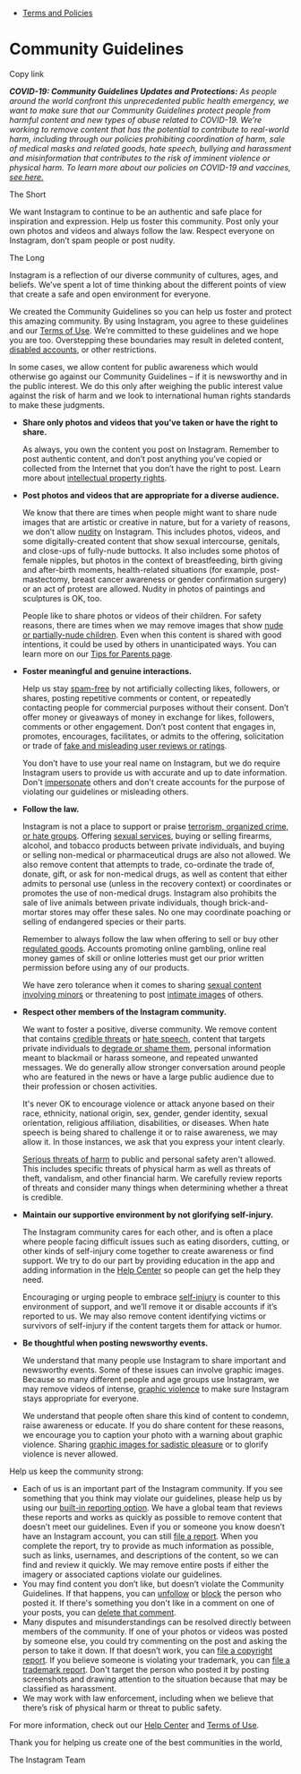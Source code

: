 *   [Terms and Policies](https://help.instagram.com/1417489251945243/?helpref=breadcrumb)

Community Guidelines
====================

Copy link

_**COVID-19: Community Guidelines Updates and Protections:** As people around the world confront this unprecedented public health emergency, we want to make sure that our Community Guidelines protect people from harmful content and new types of abuse related to COVID-19. We’re working to remove content that has the potential to contribute to real-world harm, including through our policies prohibiting coordination of harm, sale of medical masks and related goods, hate speech, bullying and harassment and misinformation that contributes to the risk of imminent violence or physical harm. To learn more about our policies on COVID-19 and vaccines, [see here.](https://help.instagram.com/697825587576762?helpref=faq_content)_

The Short

We want Instagram to continue to be an authentic and safe place for inspiration and expression. Help us foster this community. Post only your own photos and videos and always follow the law. Respect everyone on Instagram, don’t spam people or post nudity.

The Long

Instagram is a reflection of our diverse community of cultures, ages, and beliefs. We’ve spent a lot of time thinking about the different points of view that create a safe and open environment for everyone.

We created the Community Guidelines so you can help us foster and protect this amazing community. By using Instagram, you agree to these guidelines and our [Terms of Use](https://www.instagram.com/legal/terms). We’re committed to these guidelines and we hope you are too. Overstepping these boundaries may result in deleted content, [disabled accounts](https://help.instagram.com/366993040048856?helpref=faq_content), or other restrictions.

In some cases, we allow content for public awareness which would otherwise go against our Community Guidelines – if it is newsworthy and in the public interest. We do this only after weighing the public interest value against the risk of harm and we look to international human rights standards to make these judgments.

*   **Share only photos and videos that you’ve taken or have the right to share.**
    
    As always, you own the content you post on Instagram. Remember to post authentic content, and don’t post anything you’ve copied or collected from the Internet that you don’t have the right to post. Learn more about [intellectual property rights](https://help.instagram.com/126382350847838?helpref=faq_content).
    
*   **Post photos and videos that are appropriate for a diverse audience.**
    
    We know that there are times when people might want to share nude images that are artistic or creative in nature, but for a variety of reasons, we don’t allow [nudity](https://l.instagram.com/?u=https%3A%2F%2Fwww.facebook.com%2Fcommunitystandards%2Fadult_nudity_sexual_activity&e=AT0owdvWdDD6nRRhXvCPoNKCLKCKGq7nZ59tbkwfGSy2_TQReR8LRQmPPWVUcalBpKzPFxc7glfNzVKIHJ8jA_UUkNNSsNxHVqKFm7K-fyPlL40F0Ki3CK_fZg654j3Uajj2mk7sJP76JzqNdKg8AQ) on Instagram. This includes photos, videos, and some digitally-created content that show sexual intercourse, genitals, and close-ups of fully-nude buttocks. It also includes some photos of female nipples, but photos in the context of breastfeeding, birth giving and after-birth moments, health-related situations (for example, post-mastectomy, breast cancer awareness or gender confirmation surgery) or an act of protest are allowed. Nudity in photos of paintings and sculptures is OK, too.
    
    People like to share photos or videos of their children. For safety reasons, there are times when we may remove images that show [nude or partially-nude children](https://l.instagram.com/?u=https%3A%2F%2Fwww.facebook.com%2Fcommunitystandards%2Fchild_nudity_sexual_exploitation&e=AT0owdvWdDD6nRRhXvCPoNKCLKCKGq7nZ59tbkwfGSy2_TQReR8LRQmPPWVUcalBpKzPFxc7glfNzVKIHJ8jA_UUkNNSsNxHVqKFm7K-fyPlL40F0Ki3CK_fZg654j3Uajj2mk7sJP76JzqNdKg8AQ). Even when this content is shared with good intentions, it could be used by others in unanticipated ways. You can learn more on our [Tips for Parents page](https://help.instagram.com/154475974694511/?helpref=faq_content).
    
*   **Foster meaningful and genuine interactions.**
    
    Help us stay [spam-free](https://l.instagram.com/?u=https%3A%2F%2Fwww.facebook.com%2Fcommunitystandards%2Fspam&e=AT0owdvWdDD6nRRhXvCPoNKCLKCKGq7nZ59tbkwfGSy2_TQReR8LRQmPPWVUcalBpKzPFxc7glfNzVKIHJ8jA_UUkNNSsNxHVqKFm7K-fyPlL40F0Ki3CK_fZg654j3Uajj2mk7sJP76JzqNdKg8AQ) by not artificially collecting likes, followers, or shares, posting repetitive comments or content, or repeatedly contacting people for commercial purposes without their consent. Don’t offer money or giveaways of money in exchange for likes, followers, comments or other engagement. Don’t post content that engages in, promotes, encourages, facilitates, or admits to the offering, solicitation or trade of [fake and misleading user reviews or ratings](https://l.instagram.com/?u=https%3A%2F%2Fwww.facebook.com%2Fcommunitystandards%2Ffraud_deception&e=AT0owdvWdDD6nRRhXvCPoNKCLKCKGq7nZ59tbkwfGSy2_TQReR8LRQmPPWVUcalBpKzPFxc7glfNzVKIHJ8jA_UUkNNSsNxHVqKFm7K-fyPlL40F0Ki3CK_fZg654j3Uajj2mk7sJP76JzqNdKg8AQ).
    
    You don’t have to use your real name on Instagram, but we do require Instagram users to provide us with accurate and up to date information. Don't [impersonate](https://l.instagram.com/?u=https%3A%2F%2Fwww.facebook.com%2Fcommunitystandards%2Fmisrepresentation&e=AT0owdvWdDD6nRRhXvCPoNKCLKCKGq7nZ59tbkwfGSy2_TQReR8LRQmPPWVUcalBpKzPFxc7glfNzVKIHJ8jA_UUkNNSsNxHVqKFm7K-fyPlL40F0Ki3CK_fZg654j3Uajj2mk7sJP76JzqNdKg8AQ) others and don't create accounts for the purpose of violating our guidelines or misleading others.
    
*   **Follow the law.**
    
    Instagram is not a place to support or praise [terrorism, organized crime, or hate groups](https://l.instagram.com/?u=https%3A%2F%2Fwww.facebook.com%2Fcommunitystandards%2Fdangerous_individuals_organizations&e=AT0owdvWdDD6nRRhXvCPoNKCLKCKGq7nZ59tbkwfGSy2_TQReR8LRQmPPWVUcalBpKzPFxc7glfNzVKIHJ8jA_UUkNNSsNxHVqKFm7K-fyPlL40F0Ki3CK_fZg654j3Uajj2mk7sJP76JzqNdKg8AQ). Offering [sexual services](https://l.instagram.com/?u=https%3A%2F%2Fwww.facebook.com%2Fcommunitystandards%2Fsexual_solicitation&e=AT0owdvWdDD6nRRhXvCPoNKCLKCKGq7nZ59tbkwfGSy2_TQReR8LRQmPPWVUcalBpKzPFxc7glfNzVKIHJ8jA_UUkNNSsNxHVqKFm7K-fyPlL40F0Ki3CK_fZg654j3Uajj2mk7sJP76JzqNdKg8AQ), buying or selling firearms, alcohol, and tobacco products between private individuals, and buying or selling non-medical or pharmaceutical drugs are also not allowed. We also remove content that attempts to trade, co-ordinate the trade of, donate, gift, or ask for non-medical drugs, as well as content that either admits to personal use (unless in the recovery context) or coordinates or promotes the use of non-medical drugs. Instagram also prohibits the sale of live animals between private individuals, though brick-and-mortar stores may offer these sales. No one may coordinate poaching or selling of endangered species or their parts.
    
    Remember to always follow the law when offering to sell or buy other [regulated goods](https://l.instagram.com/?u=https%3A%2F%2Fwww.facebook.com%2Fcommunitystandards%2Fregulated_goods&e=AT0owdvWdDD6nRRhXvCPoNKCLKCKGq7nZ59tbkwfGSy2_TQReR8LRQmPPWVUcalBpKzPFxc7glfNzVKIHJ8jA_UUkNNSsNxHVqKFm7K-fyPlL40F0Ki3CK_fZg654j3Uajj2mk7sJP76JzqNdKg8AQ). Accounts promoting online gambling, online real money games of skill or online lotteries must get our prior written permission before using any of our products.
    
    We have zero tolerance when it comes to sharing [sexual content involving minors](https://l.instagram.com/?u=https%3A%2F%2Fwww.facebook.com%2Fcommunitystandards%2Fchild_nudity_sexual_exploitation&e=AT0owdvWdDD6nRRhXvCPoNKCLKCKGq7nZ59tbkwfGSy2_TQReR8LRQmPPWVUcalBpKzPFxc7glfNzVKIHJ8jA_UUkNNSsNxHVqKFm7K-fyPlL40F0Ki3CK_fZg654j3Uajj2mk7sJP76JzqNdKg8AQ) or threatening to post [intimate images](https://l.instagram.com/?u=https%3A%2F%2Fwww.facebook.com%2Fcommunitystandards%2Fsexual_exploitation_adults&e=AT0owdvWdDD6nRRhXvCPoNKCLKCKGq7nZ59tbkwfGSy2_TQReR8LRQmPPWVUcalBpKzPFxc7glfNzVKIHJ8jA_UUkNNSsNxHVqKFm7K-fyPlL40F0Ki3CK_fZg654j3Uajj2mk7sJP76JzqNdKg8AQ) of others.
    
*   **Respect other members of the Instagram community.**
    
    We want to foster a positive, diverse community. We remove content that contains [credible threats](https://l.instagram.com/?u=https%3A%2F%2Fwww.facebook.com%2Fcommunitystandards%2Fcredible_violence&e=AT0owdvWdDD6nRRhXvCPoNKCLKCKGq7nZ59tbkwfGSy2_TQReR8LRQmPPWVUcalBpKzPFxc7glfNzVKIHJ8jA_UUkNNSsNxHVqKFm7K-fyPlL40F0Ki3CK_fZg654j3Uajj2mk7sJP76JzqNdKg8AQ) or [hate speech](https://l.instagram.com/?u=https%3A%2F%2Fwww.facebook.com%2Fcommunitystandards%2Fhate_speech&e=AT0owdvWdDD6nRRhXvCPoNKCLKCKGq7nZ59tbkwfGSy2_TQReR8LRQmPPWVUcalBpKzPFxc7glfNzVKIHJ8jA_UUkNNSsNxHVqKFm7K-fyPlL40F0Ki3CK_fZg654j3Uajj2mk7sJP76JzqNdKg8AQ), content that targets private individuals to [degrade or shame them](https://l.instagram.com/?u=https%3A%2F%2Fwww.facebook.com%2Fcommunitystandards%2Fbullying&e=AT0owdvWdDD6nRRhXvCPoNKCLKCKGq7nZ59tbkwfGSy2_TQReR8LRQmPPWVUcalBpKzPFxc7glfNzVKIHJ8jA_UUkNNSsNxHVqKFm7K-fyPlL40F0Ki3CK_fZg654j3Uajj2mk7sJP76JzqNdKg8AQ), personal information meant to blackmail or harass someone, and repeated unwanted messages. We do generally allow stronger conversation around people who are featured in the news or have a large public audience due to their profession or chosen activities.
    
    It's never OK to encourage violence or attack anyone based on their race, ethnicity, national origin, sex, gender, gender identity, sexual orientation, religious affiliation, disabilities, or diseases. When hate speech is being shared to challenge it or to raise awareness, we may allow it. In those instances, we ask that you express your intent clearly.
    
    [Serious threats of harm](https://l.instagram.com/?u=https%3A%2F%2Fwww.facebook.com%2Fcommunitystandards%2Fcredible_violence&e=AT0owdvWdDD6nRRhXvCPoNKCLKCKGq7nZ59tbkwfGSy2_TQReR8LRQmPPWVUcalBpKzPFxc7glfNzVKIHJ8jA_UUkNNSsNxHVqKFm7K-fyPlL40F0Ki3CK_fZg654j3Uajj2mk7sJP76JzqNdKg8AQ) to public and personal safety aren't allowed. This includes specific threats of physical harm as well as threats of theft, vandalism, and other financial harm. We carefully review reports of threats and consider many things when determining whether a threat is credible.
    
*   **Maintain our supportive environment by not glorifying self-injury.**
    
    The Instagram community cares for each other, and is often a place where people facing difficult issues such as eating disorders, cutting, or other kinds of self-injury come together to create awareness or find support. We try to do our part by providing education in the app and adding information in the [Help Center](https://help.instagram.com/) so people can get the help they need.
    
    Encouraging or urging people to embrace [self-injury](https://l.instagram.com/?u=https%3A%2F%2Fwww.facebook.com%2Fcommunitystandards%2Fsuicide_self_injury_violence&e=AT0owdvWdDD6nRRhXvCPoNKCLKCKGq7nZ59tbkwfGSy2_TQReR8LRQmPPWVUcalBpKzPFxc7glfNzVKIHJ8jA_UUkNNSsNxHVqKFm7K-fyPlL40F0Ki3CK_fZg654j3Uajj2mk7sJP76JzqNdKg8AQ) is counter to this environment of support, and we’ll remove it or disable accounts if it’s reported to us. We may also remove content identifying victims or survivors of self-injury if the content targets them for attack or humor.
    
*   **Be thoughtful when posting newsworthy events.**
    
    We understand that many people use Instagram to share important and newsworthy events. Some of these issues can involve graphic images. Because so many different people and age groups use Instagram, we may remove videos of intense, [graphic violence](https://l.instagram.com/?u=https%3A%2F%2Fwww.facebook.com%2Fcommunitystandards%2Fgraphic_violence&e=AT0owdvWdDD6nRRhXvCPoNKCLKCKGq7nZ59tbkwfGSy2_TQReR8LRQmPPWVUcalBpKzPFxc7glfNzVKIHJ8jA_UUkNNSsNxHVqKFm7K-fyPlL40F0Ki3CK_fZg654j3Uajj2mk7sJP76JzqNdKg8AQ) to make sure Instagram stays appropriate for everyone.
    
    We understand that people often share this kind of content to condemn, raise awareness or educate. If you do share content for these reasons, we encourage you to caption your photo with a warning about graphic violence. Sharing [graphic images for sadistic pleasure](https://l.instagram.com/?u=https%3A%2F%2Fwww.facebook.com%2Fcommunitystandards%2Fcruel_insensitive&e=AT0owdvWdDD6nRRhXvCPoNKCLKCKGq7nZ59tbkwfGSy2_TQReR8LRQmPPWVUcalBpKzPFxc7glfNzVKIHJ8jA_UUkNNSsNxHVqKFm7K-fyPlL40F0Ki3CK_fZg654j3Uajj2mk7sJP76JzqNdKg8AQ) or to glorify violence is never allowed.
    

Help us keep the community strong:

*   Each of us is an important part of the Instagram community. If you see something that you think may violate our guidelines, please help us by using our [built-in reporting option](https://help.instagram.com/165828726894770?helpref=faq_content). We have a global team that reviews these reports and works as quickly as possible to remove content that doesn’t meet our guidelines. Even if you or someone you know doesn’t have an Instagram account, you can still [file a report](https://help.instagram.com/contact/383679321740945). When you complete the report, try to provide as much information as possible, such as links, usernames, and descriptions of the content, so we can find and review it quickly. We may remove entire posts if either the imagery or associated captions violate our guidelines.
*   You may find content you don’t like, but doesn’t violate the Community Guidelines. If that happens, you can [unfollow](https://help.instagram.com/286340048138725?helpref=faq_content) or [block](https://help.instagram.com/426700567389543/?helpref=faq_content) the person who posted it. If there's something you don't like in a comment on one of your posts, you can [delete that comment](https://help.instagram.com/289098941190483?helpref=faq_content).
*   Many disputes and misunderstandings can be resolved directly between members of the community. If one of your photos or videos was posted by someone else, you could try commenting on the post and asking the person to take it down. If that doesn’t work, you can [file a copyright report](https://help.instagram.com/126382350847838?helpref=faq_content). If you believe someone is violating your trademark, you can [file a trademark report](https://help.instagram.com/222826637847963?helpref=faq_content). Don't target the person who posted it by posting screenshots and drawing attention to the situation because that may be classified as harassment.
*   We may work with law enforcement, including when we believe that there’s risk of physical harm or threat to public safety.

For more information, check out our [Help Center](https://help.instagram.com/) and [Terms of Use](https://l.instagram.com/?u=http%3A%2F%2Finstagram.com%2Flegal%2Fterms%2F%23&e=AT0owdvWdDD6nRRhXvCPoNKCLKCKGq7nZ59tbkwfGSy2_TQReR8LRQmPPWVUcalBpKzPFxc7glfNzVKIHJ8jA_UUkNNSsNxHVqKFm7K-fyPlL40F0Ki3CK_fZg654j3Uajj2mk7sJP76JzqNdKg8AQ).

Thank you for helping us create one of the best communities in the world,

The Instagram Team